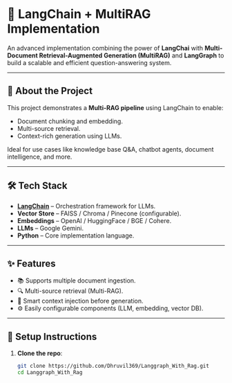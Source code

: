 # 🚀 LangChain + MultiRAG Implementation

An advanced implementation combining the power of **LangChai** with **Multi-Document Retrieval-Augmented Generation (MultiRAG)** and **LangGraph** to build a scalable and efficient question-answering system.

---

## 📖 About the Project

This project demonstrates a **Multi-RAG pipeline** using LangChain to enable:
- Document chunking and embedding.
- Multi-source retrieval.
- Context-rich generation using LLMs.

Ideal for use cases like knowledge base Q&A, chatbot agents, document intelligence, and more.

---

## 🛠️ Tech Stack

- **[LangChain](https://www.langchain.com/)** – Orchestration framework for LLMs.
- **Vector Store** – FAISS / Chroma / Pinecone (configurable).
- **Embeddings** – OpenAI / HuggingFace / BGE / Cohere.
- **LLMs** –  Google Gemini.
- **Python** – Core implementation language.

---

## ✨ Features

- 📚 Supports multiple document ingestion.
- 🔍 Multi-source retrieval (Multi-RAG).
- 🧠 Smart context injection before generation.
- ⚙️ Easily configurable components (LLM, embedding, vector DB).

---

## 🧰 Setup Instructions

1. **Clone the repo**:
   ```bash
   git clone https://github.com/Dhruvil369/Langgraph_With_Rag.git
   cd Langgraph_With_Rag
   
